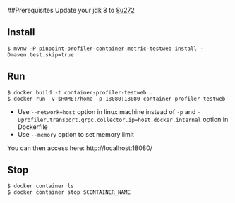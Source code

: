##Prerequisites
Update your jdk 8 to [8u272](https://adoptopenjdk.net/?variant=openjdk8&jvmVariant=hotspot)

## Install
```
$ mvnw -P pinpoint-profiler-container-metric-testweb install -Dmaven.test.skip=true
```

## Run
```
$ docker build -t container-profiler-testweb .
$ docker run -v $HOME:/home -p 18080:18080 container-profiler-testweb
```
* Use `--network=host` option in linux machine 
instead of `-p` and `-Dprofiler.transport.grpc.collector.ip=host.docker.internal` option in Dockerfile  
* Use `--memory` option to set memory limit   

You can then access here: http://localhost:18080/

## Stop
```
$ docker container ls
$ docker container stop $CONTAINER_NAME
```
